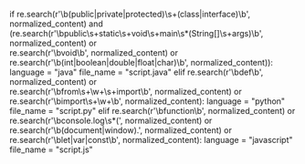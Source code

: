 if re.search(r'\b(public|private|protected)\s+(class|interface)\b', normalized_content) and \
       (re.search(r'\bpublic\s+static\s+void\s+main\s*\(String\[\]\s+args\)\b', normalized_content) or \
        re.search(r'\bvoid\b', normalized_content) or \
        re.search(r'\b(int|boolean|double|float|char)\b', normalized_content)):
        language = "java"
        file_name = "script.java"
    elif re.search(r'\bdef\b', normalized_content) or \
         re.search(r'\bfrom\s+\w+\s+import\b', normalized_content) or \
         re.search(r'\bimport\s+\w+\b', normalized_content):
        language = "python"
        file_name = "script.py"
    elif re.search(r'\bfunction\b', normalized_content) or \
         re.search(r'\bconsole\.log\s*\(', normalized_content) or \
         re.search(r'\b(document|window)\.', normalized_content) or \
         re.search(r'\blet|var|const\b', normalized_content):
        language = "javascript"
        file_name = "script.js"

